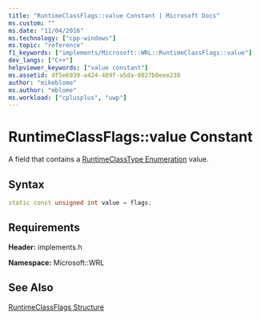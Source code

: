 ```yaml
---
title: "RuntimeClassFlags::value Constant | Microsoft Docs"
ms.custom: ""
ms.date: "11/04/2016"
ms.technology: ["cpp-windows"]
ms.topic: "reference"
f1_keywords: ["implements/Microsoft::WRL::RuntimeClassFlags::value"]
dev_langs: ["C++"]
helpviewer_keywords: ["value constant"]
ms.assetid: df5e6939-a424-489f-a5da-0027b0eee230
author: "mikeblome"
ms.author: "mblome"
ms.workload: ["cplusplus", "uwp"]
---
```

# RuntimeClassFlags::value Constant
A field that contains a [RuntimeClassType Enumeration](../windows/runtimeclasstype-enumeration.md) value.
  
## Syntax
  
```cpp
static const unsigned int value = flags;
```
  
## Requirements
 **Header:** implements.h
  
 **Namespace:** Microsoft::WRL
  
## See Also
 [RuntimeClassFlags Structure](../windows/runtimeclassflags-structure.md)